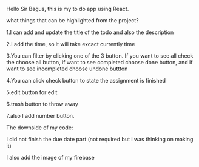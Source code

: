 Hello Sir Bagus, this is my to do app using React. 

what things that can be highlighted from the project?

1.I can add and update the title of the todo and also the description

2.I add the time, so it will take excact currently time

3.You can filter by clicking one of the 3 button. If you want to see all check the choose all button, if want to see completed choose done button, and if want to see incompleted choose undone buttton

4.You can click check button to state the assignment is finished

5.edit button for edit

6.trash button to throw away

7.also I add number button. 

The downside of my code:

I did not finish the due date part (not required but i was thinking on making it)

I also add the image of my firebase
